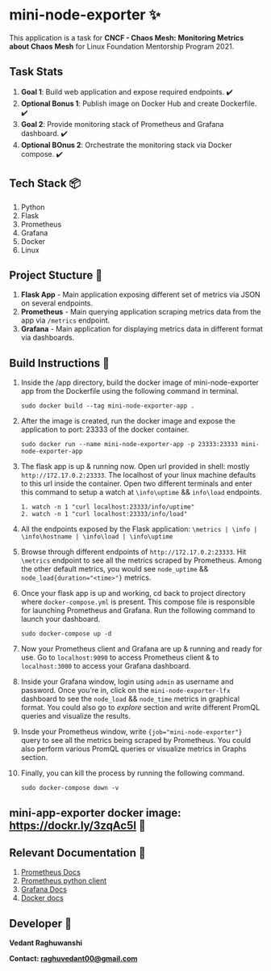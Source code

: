 # mini-node-exporter ✨
This application is a task for **CNCF - Chaos Mesh: Monitoring Metrics about Chaos Mesh** for Linux Foundation Mentorship Program 2021.

## Task Stats
1. **Goal 1**: Build web application and expose required endpoints. ✔️
2. **Optional Bonus 1**: Publish image on Docker Hub and create Dockerfile. ✔️
3. **Goal 2**: Provide monitoring stack of Prometheus and Grafana dashboard. ✔️
4. **Optional BOnus 2**: Orchestrate the monitoring stack via Docker compose. ✔️

## Tech Stack 📦️
1. Python
2. Flask
3. Prometheus
4. Grafana
5. Docker
6. Linux

## Project Stucture 📸
1. **Flask App** - Main application exposing different set of metrics via JSON on several endpoints.
2. **Prometheus** - Main querying application scraping metrics data from the app via `/metrics` endpoint.
3. **Grafana** - Main application for displaying metrics data in different format via dashboards.

## Build Instructions 🚀
1. Inside the /app directory, build the docker image of mini-node-exporter app from the Dockerfile using the following command in terminal.
    
    `sudo docker build --tag mini-node-exporter-app .` 
2. After the image is created, run the docker image and expose the application to port: 23333 of the docker container.
    
    `sudo docker run --name mini-node-exporter-app -p 23333:23333 mini-node-exporter-app`
3. The flask app is up & running now. Open url provided in shell: mostly `http://172.17.0.2:23333`. The localhost of your linux machine defaults to this url inside the container. Open two different terminals and enter this command to setup a watch at `\info\uptime` && `info\load` endpoints.
    
    ```
    1. watch -n 1 "curl localhost:23333/info/uptime"
    2. watch -n 1 "curl localhost:23333/info/load"
    ```
3. All the endpoints exposed by the Flask application: `\metrics | \info | \info\hostname | \info\load | \info\uptime`    
4. Browse through different endpoints of `http://172.17.0.2:23333`. Hit `\metrics` endpoint to see all the metrics scraped by Prometheus. Among the other default metrics, you would see `node_uptime` && `node_load{duration="<time>"}` metrics.
5. Once your flask app is up and working, cd back to project directory where `docker-compose.yml` is present. This compose file is responsible for launching Prometheus and Grafana. Run the following command to launch your dashboard.
    
    `sudo docker-compose up -d`
6. Now your Prometheus client and Grafana are up & running and ready for use. Go to `localhost:9090` to access Prometheus client & to `localhost:3000` to access your Grafana dashboard.
7. Inside your Grafana window, login using `admin` as username and password. Once you're in, click on the `mini-node-exporter-lfx` dashboard to see the `node_load` && `node_time` metrics in graphical format. You could also go to *explore* section and write different PromQL queries and visualize the results.
8. Insde your Prometheus window, write `{job="mini-node-exporter"}` query to see all the metrics being scraped by Prometheus. You could also perform various PromQL queries or visualize metrics in Graphs section.
9. Finally, you can kill the process by running the following command.
    
    `sudo docker-compose down -v`


## mini-app-exporter docker image: https://dockr.ly/3zqAc5I 📌
## Relevant Documentation :page_facing_up:
1. [Prometheus Docs](https://prometheus.io/docs/introduction/overview/)
2. [Prometheus python client](https://github.com/prometheus/client_python)
3. [Grafana Docs](https://grafana.com/docs/)
4. [Docker docs](https://docs.docker.com/reference/)

## Developer :construction_worker:
**Vedant Raghuwanshi**

**Contact: raghuvedant00@gmail.com**
